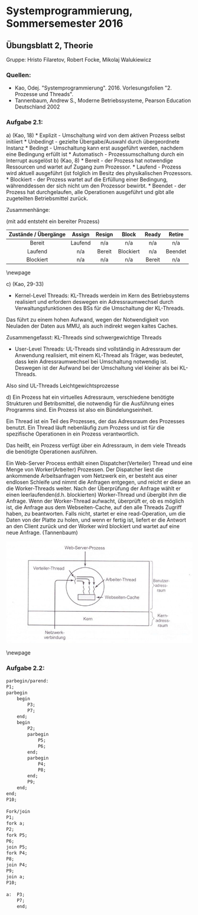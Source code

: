 # Systemprogrammierung, Sommersemester 2016

## Übungsblatt 2, Theorie
Gruppe: Hristo Filaretov, Robert Focke, Mikolaj Walukiewicz

### Quellen:
* Kao, Odej. "Systemprogrammierung". 2016. Vorlesungsfolien "2. Prozesse und Threads".
* Tannenbaum, Andrew S., Moderne Betriebssysteme, Pearson Education Deutschland 2002

### Aufgabe 2.1:
a) (Kao, 18) 
	* Explizit - Umschaltung wird von dem aktiven Prozess selbst initiiert
	* Unbedingt - gezielte Übergabe/Auswahl durch übergeordnete Instanz
	* Bedingt - Umschaltung kann erst ausgeführt werden, nachdem eine Bedingung erfüllt ist
	* Automatisch - Prozessumschaltung durch ein Interrupt ausgelöst
b) (Kao, 8)
	* Bereit - der Prozess hat notwendige Ressourcen und wartet auf Zugang zum Prozessor.
	* Laufend - Prozess wird aktuell ausgeführt (ist folglich im Besitz des physikalischen Prozessors.
	* Blockiert - der Prozess wartet auf die Erfüllung einer Bedingung, währenddessen der sich  nicht um den Prozessor bewirbt.
	* Beendet - der Prozess hat durchgelaufen, alle Operationen ausgeführt und gibt alle zugeteilten Betriebsmittel zurück.

Zusammenhänge:

(mit add entsteht ein bereiter Prozess)

| Zustände / Übergänge  | Assign   | Resign | Block    |Ready   | Retire |
|:---------:|:--------:|:------:|:--------:|:------:|:------:|
|Bereit     |Laufend   |n/a     | n/a      |   n/a  | n/a    |
|Laufend    |n/a       |Bereit  | Blockiert| n/a    | Beendet|
|Blockiert  |  n/a     |   n/a  | n/a      | Bereit | n/a    |

\newpage

c) (Kao, 29-33)

* Kernel-Level Threads:
KL-Threads werdein im Kern des Betriebsystems realisiert und erfordern deswegen
ein Adressraumwechsel durch Verwaltungsfunktionen des BSs für die Umschaltung der
KL-Threads.

Das führt zu einem hohen Aufwand, wegen der Notwendigkeit von Neuladen der Daten aus MMU,
als auch indirekt wegen kaltes Caches.

Zusammengefasst: KL-Threads sind schwergewichtige Threads

* User-Level Threads:
UL-Threads sind vollständig in Adressraum der Anwendung realisiert, mit einem KL-Thread
als Träger, was bedeutet, dass kein Adressraumwechsel bei Umschaltung notwendig ist.
Deswegen ist der Aufwand bei der Umschaltung viel kleiner als bei KL-Threads.

Also sind UL-Threads Leichtgewichtsprozesse

d) Ein Prozess hat ein virtuelles Adressraum, verschiedene benötigte Strukturen und 
Betribsmittel, die notwendig für die Ausführung eines Programms sind. Ein Prozess ist also
ein Bündelungseinheit.

Ein Thread ist ein Teil des Prozesses, der das Adressraum des Prozesses benutzt. Ein Thread
läuft nebenläufig zum Prozess und ist für die spezifische Operationen in ein Prozess
verantwortlich.

Das heißt, ein Prozess verfügt über ein Adressraum, in dem viele Threads die benötigte
Operationen ausführen.

Ein Web-Server Process enthält einen Dispatcher(Verteiler) Thread und eine Menge von Worker(Arbeiter) Prozessen. Der Dispatcher liest die ankommende Arbeitsanfragen vom Netzwerk ein, er besteht aus einer endlosen Schleife und nimmt die Anfragen entgegen, und reicht er diese an die Worker-Threads weiter. Nach der Überprüfung der Anfrage wählt er einen leerlaufenden(d.h. blockierten) Worker-Thread und übergibt ihm die Anfrage. Wenn der Worker-Thread aufwacht, überprüft er, ob es möglich ist, die Anfrage aus dem Webseiten-Cache, auf den alle Threads Zugriff haben, zu beantworten. Falls nicht, startet er eine read-Operation, um die Daten von der Platte zu holen, und wenn er fertig ist, liefert er die Antwort an den Client zurück und der Worker wird blockiert und wartet auf eine neue Anfrage. (Tannenbaum)

![Web-Server Prozess Bild (Tannenbaum)](./tannen.png)

\newpage

### Aufgabe 2.2:
```
parbegin/parend:
P1;
parbegin
	begin
		P3;
		P7;
	end;
	begin
		P2;
		parbegin
			P5;
			P6;
		end;
		parbegin
			P4;
			P8;
		end;
		P9;
	end;
end;
P10;

Fork/join
P1;
fork a;
P2;
fork P5;
P6;
join P5;
fork P4;
P8;
join P4;
P9;
join a;
P10;

a:	P3;
	P7;
	end;
```

